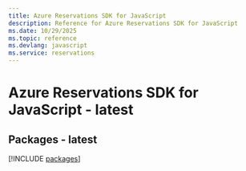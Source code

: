 ```yaml
---
title: Azure Reservations SDK for JavaScript
description: Reference for Azure Reservations SDK for JavaScript
ms.date: 10/29/2025
ms.topic: reference
ms.devlang: javascript
ms.service: reservations
---
```

# Azure Reservations SDK for JavaScript - latest
## Packages - latest
[!INCLUDE [packages](reservations-index.md)]